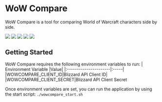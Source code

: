# WoW Compare
WoW Compare is a tool for comparing World of Warcraft characters side by side.

![](https://img.shields.io/github/stars/michael-benedetti/wowcompare.svg) ![](https://img.shields.io/github/forks/michael-benedetti/wowcompare.svg) ![](https://img.shields.io/github/tag/michael-benedetti/wowcompare.svg) ![](https://img.shields.io/github/release/michael-benedetti/wowcompare.svg) ![](https://img.shields.io/github/issues/michael-benedetti/wowcompare.svg)

## Getting Started
WoW Compare requires the following environment variables to run:
| Environment Variable  |Value|
|:----------------------|:-----|
|WOWCOMPARE_CLIENT_ID|Blizzard API Client ID|
|WOWCOMPARE_CLIENT_SECRET|Blizzard API Client Secret

Once environment variables are set, you can run the application by using the start script:
`./wowcompare_start.sh`
